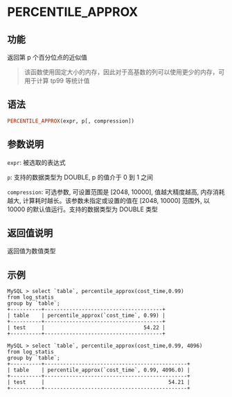 # PERCENTILE_APPROX

## 功能

返回第 p 个百分位点的近似值

> 该函数使用固定大小的内存，因此对于高基数的列可以使用更少的内存，可用于计算 tp99 等统计值

## 语法

```Haskell
PERCENTILE_APPROX(expr, p[, compression])
```

## 参数说明

`expr`: 被选取的表达式

`p`: 支持的数据类型为 DOUBLE, p 的值介于 0 到 1 之间

`compression`: 可选参数, 可设置范围是 [2048, 10000], 值越大精度越高, 内存消耗越大, 计算耗时越长。该参数未指定或设置的值在 [2048, 10000] 范围外, 以 10000 的默认值运行。支持的数据类型为 DOUBLE 类型

## 返回值说明

返回值为数值类型

## 示例

```plain text
MySQL > select `table`, percentile_approx(cost_time,0.99)
from log_statis
group by `table`;
+----------+--------------------------------------+
| table    | percentile_approx(`cost_time`, 0.99) |
+----------+--------------------------------------+
| test     |                                54.22 |
+----------+--------------------------------------+

MySQL > select `table`, percentile_approx(cost_time,0.99, 4096)
from log_statis
group by `table`;
+----------+----------------------------------------------+
| table    | percentile_approx(`cost_time`, 0.99, 4096.0) |
+----------+----------------------------------------------+
| test     |                                        54.21 |
+----------+----------------------------------------------+
```
